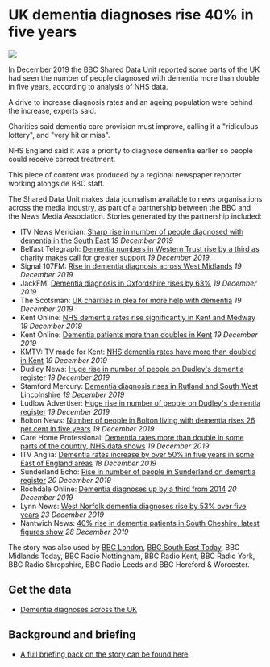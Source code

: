 # UK dementia diagnoses rise 40% in five years

![](https://ichef.bbci.co.uk/news/660/cpsprodpb/B70C/production/_110006864_c3464dba-23c6-4a67-b02c-f9d81408cebe.jpg)

In December 2019 the BBC Shared Data Unit [reported](https://www.bbc.co.uk/news/health-50394258) some parts of the UK had seen the number of people diagnosed with dementia more than double in five years, according to analysis of NHS data.

A drive to increase diagnosis rates and an ageing population were behind the increase, experts said.

Charities said dementia care provision must improve, calling it a "ridiculous lottery", and "very hit or miss".

NHS England said it was a priority to diagnose dementia earlier so people could receive correct treatment.

This piece of content was produced by a regional newspaper reporter working alongside BBC staff.

The Shared Data Unit makes data journalism available to news organisations across the media industry, as part of a partnership between the BBC and the News Media Association. Stories generated by the partnership included:

* ITV News Meridian: [Sharp rise in number of people diagnosed with dementia in the South East](https://www.itv.com/news/meridian/2019-12-19/sharp-rise-in-number-of-people-diagnosed-with-dementia-in-the-south-east/) *19 December 2019*
* Belfast Telegraph: [Dementia numbers in Western Trust rise by a third as charity makes call for greater support](https://www.belfasttelegraph.co.uk/news/northern-ireland/dementia-numbers-in-western-trust-rise-by-a-third-as-charity-makes-call-for-greater-support-38800845.html) *19 December 2019*
* Signal 107FM: [Rise in dementia diagnosis across West Midlands](https://www.signal107.co.uk/news/local/rise-in-dementia-diagnosis-across-west-midlands/) *19 December 2019*
* JackFM: [Dementia diagnosis in Oxfordshire rises by 63%](https://www.jackfm.co.uk/news/oxfordshire-news/dementia-diagnosis-in-oxfordshire-rises-by-63/) *19 December 2019*
* The Scotsman: [UK charities in plea for more help with dementia](https://www.scotsman.com/health/uk-charities-in-plea-for-more-help-with-dementia-1-5064516) *19 December 2019*
* Kent Online: [NHS dementia rates rise significantly in Kent and Medway](https://www.kentonline.co.uk/kent/news/dementia-rates-rocket-by-71-in-kent-218755/) *19 December 2019*
* Kent Online: [Dementia patients more than doubles in Kent](https://www.kentonline.co.uk/kent/news/dramatic-increase-of-dementia-patients-in-kent-218822/) *19 December 2019*
* KMTV: TV made for Kent: [NHS dementia rates have more than doubled in Kent](https://www.kentonline.co.uk/kmtv/video/nhs-dementia-rates-have-more-than-doubled-in-kent-29939/) *19 December 2019*
* Dudley News: [Huge rise in number of people on Dudley's dementia register](https://www.dudleynews.co.uk/news/blackcountry/18107599.huge-rise-number-people-dudleys-dementia-register/) *19 December 2019*
* Stamford Mercury: [Dementia diagnosis rises in Rutland and South West Lincolnshire](https://www.stamfordmercury.co.uk/news/dementia-diagnosis-rises-significantly-9094065/) *19 December 2019*
* Ludlow Advertiser: [Huge rise in number of people on Dudley's dementia register](https://www.ludlowadvertiser.co.uk/news/regional/18107597.huge-rise-number-people-dudleys-dementia-register/) *19 December 2019*
* Bolton News: [Number of people in Bolton living with dementia rises 26 per cent in five years](https://www.theboltonnews.co.uk/news/18110354.number-people-bolton-living-dementia-rises-26-per-cent-five-years/) *19 December 2019*
* Care Home Professional: [Dementia rates more than double in some parts of the country, NHS data shows](https://www.carehomeprofessional.com/dementia-rates-more-than-double-in-some-parts-of-the-country-nhs-data-shows/) *19 December 2019*
* ITV Anglia: [Dementia rates increase by over 50% in five years in some East of England areas](https://www.itv.com/news/anglia/2019-12-18/dementia-rates-increase-by-over-50-in-five-years-in-some-east-of-england-areas/) *18 December 2019*
* Sunderland Echo: [Rise in number of people in Sunderland on dementia register](https://www.sunderlandecho.com/health/rise-number-people-sunderland-dementia-register-1346636) *20 December 2019*
* Rochdale Online: [Dementia diagnoses up by a third from 2014](https://www.sunderlandecho.com/health/rise-number-people-sunderland-dementia-register-1346636) *20 December 2019*
* Lynn News: [West Norfolk dementia diagnoses rise by 53% over five years](https://www.lynnnews.co.uk/news/west-norfolk-dementia-diagnoses-rise-by-53-over-five-years-9094612/) *23 December 2019*
* Nantwich News: [40% rise in dementia patients in South Cheshire, latest figures show](https://thenantwichnews.co.uk/2019/12/28/40-rise-in-dementia-patients-in-south-cheshire-latest-figures-show/) *28 December 2019*

The story was also used by [BBC London](https://drive.google.com/open?id=1D5vT0V3jcjsSB1SXnr4Me2lSOT_bgW28), [BBC South East Today](https://drive.google.com/open?id=1zsIcur0BCihstDRnmKCV7z20YmDYYSn4), BBC Midlands Today, BBC Radio Nottingham, BBC Radio Kent, BBC Radio York, BBC Radio Shropshire, BBC Radio Leeds and BBC Hereford & Worcester.

## Get the data 

* [Dementia diagnoses across the UK](https://docs.google.com/spreadsheets/d/1d7ytxfBlHucWl_gWrc2bpyCpxvWJpX95/edit#gid=1232435142)

## Background and briefing

* [A full briefing pack on the story can be found here](https://docs.google.com/document/d/1ui5Z_akHjN_S3jHaH92a2ZQ1dW8jGW8A2J626a426B4/edit)

